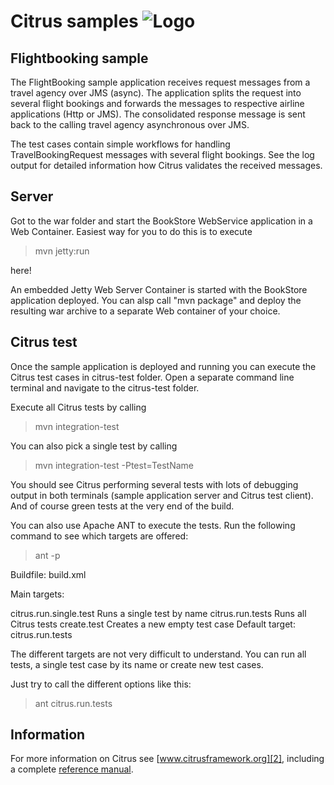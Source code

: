 Citrus samples ![Logo][1]
==============

Flightbooking sample
---------

The FlightBooking sample application receives request messages from a travel agency over
JMS (async). The application splits the request into several flight bookings and forwards
the messages to respective airline applications (Http or JMS). The consolidated response
message is sent back to the calling travel agency asynchronous over JMS.

The test cases contain simple workflows for handling TravelBookingRequest messages with
several flight bookings. See the log output for detailed information how Citrus validates
the received messages.
  
Server
---------

Got to the war folder and start the BookStore WebService application in a Web Container. Easiest
way for you to do this is to execute

> mvn jetty:run

here!

An embedded Jetty Web Server Container is started with the BookStore application deployed. You can
alsp call "mvn package" and deploy the resulting war archive to a separate Web container of your choice.
  
Citrus test
---------

Once the sample application is deployed and running you can execute the Citrus test cases in citrus-test folder.
Open a separate command line terminal and navigate to the citrus-test folder.

Execute all Citrus tests by calling

> mvn integration-test

You can also pick a single test by calling

> mvn integration-test -Ptest=TestName

You should see Citrus performing several tests with lots of debugging output in both terminals (sample application server
and Citrus test client). And of course green tests at the very end of the build.

You can also use Apache ANT to execute the tests. Run the following command to see which targets are offered:

> ant -p

Buildfile: build.xml

Main targets:

citrus.run.single.test  Runs a single test by name
citrus.run.tests        Runs all Citrus tests
create.test             Creates a new empty test case
Default target: citrus.run.tests

The different targets are not very difficult to understand. You can run all tests, a single test case by its name or create
new test cases.

Just try to call the different options like this:

> ant citrus.run.tests

Information
---------

For more information on Citrus see [www.citrusframework.org][2], including
a complete [reference manual][3].

 [1]: http://www.citrusframework.org/images/brand_logo.png "Citrus"
 [2]: http://www.citrusframework.org
 [3]: http://www.citrusframework.org/reference/html/
